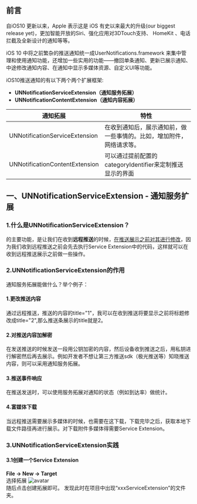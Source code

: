 ## 前言

自iOS10 更新以来，Apple 表示这是 iOS 有史以来最大的升级(our biggest release yet)，更加智能开放的Siri、强化应用对3DTouch支持、 HomeKit 、电话拦截及全新设计的通知等等。

iOS 10 中将之前繁杂的推送通知统一成UserNotifications.framework 来集中管理和使用通知功能，还增加一些实用的功能——撤回单条通知、更新已展示通知、中途修改通知内容、在通知中显示多媒体资源、自定义UI等功能。

iOS10推送通知的有以下两个两个扩展框架:
- **UNNotificationServiceExtension（通知服务拓展）**
- **UNNotificationContentExtension（通知内容拓展）**

| 通知拓展 | 特性 |
| ------ | ------ |
| UNNotificationServiceExtension | 在收到通知后，展示通知前，做一些事情的。比如，增加附件，网络请求等。 |
| UNNotificationContentExtension | 可以通过提前配置的categoryIdentifier来定制推送显示的界面 |

## 一、UNNotificationServiceExtension - 通知服务扩展

### 1.什么是UNNotificationServiceExtension？

的主要功能，是让我们在收到**远程推送**的时候，<u>在推送展示之前对其进行修改</u>，因为我们收到远程推送之前会先去执行Service Extension中的代码，这样就可以在收到远程推送展示之前做一些操作。

### 2.UNNotificationServiceExtension的作用

通知服务拓展能做什么？举个例子：  
#### 1.更改推送内容 
通过远程推送，推送的内容的title="1"，我可以在收到推送将要显示之前将标题修改成title="2",那么推送条展示的title就是2。  
#### 2.对推送内容加解密
在发送推送的时候发送一段用公钥加密的内容，然后设备收到推送之后，用私钥进行解密然后再去展示。例如开发者不想让第三方推送sdk（极光推送等）知晓推送内容，则可以采用通知服务拓展。  
#### 3.推送事件响应
在推送发送时，可以使用服务拓展对通知的状态（例如到达率）做统计。  
#### 4.富媒体下载
当远程推送需要展示多媒体的时候，也需要在这下载，下载完毕之后，获取本地下载文件路径再进行展示。对下载附件多媒体得需要Service Extension。

### 3.UNNotificationServiceExtension实践

#### 3.1创建一个Service Extension
**File -> New -> Target**  
选择拓展
![avatar](https://github.com/knowtheroot/KnowTheRoot_iOS/blob/master/Resources/Imgs/uinotificationextension02.png?raw=true)  
随后点击创建拓展即可。
发现此时在项目中出现“xxxServiceExtension”的文件夹。  
